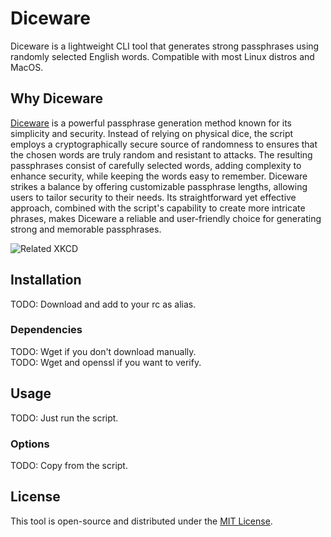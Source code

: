 # Diceware
Diceware is a lightweight CLI tool that generates strong passphrases using randomly selected English words. Compatible with most Linux distros and MacOS.

## Why Diceware

[Diceware](https://theworld.com/~reinhold/diceware.html) is a powerful passphrase generation method known for its simplicity and security. Instead of relying on physical dice, the script employs a cryptographically secure source of randomness to ensures that the chosen words are truly random and resistant to attacks. The resulting passphrases consist of carefully selected words, adding complexity to enhance security, while keeping the words easy to remember. Diceware strikes a balance by offering customizable passphrase lengths, allowing users to tailor security to their needs. Its straightforward yet effective approach, combined with the script's capability to create more intricate phrases, makes Diceware a reliable and user-friendly choice for generating strong and memorable passphrases.

![Related XKCD](https://imgs.xkcd.com/comics/password_strength.png)

## Installation

TODO: Download and add to your rc as alias.

### Dependencies

TODO: Wget if you don't download manually.  
TODO: Wget and openssl if you want to verify.

## Usage

TODO: Just run the script.

### Options

TODO: Copy from the script.

## License

This tool is open-source and distributed under the [MIT License](LICENSE).
